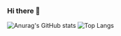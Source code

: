 ### Hi there 👋
![Anurag's GitHub stats](https://github-readme-stats.vercel.app/api?username=fcaramez&show_icons=true&theme=monokai)
![Top Langs](https://github-readme-stats.vercel.app/api/top-langs/?username=fcaramez)



